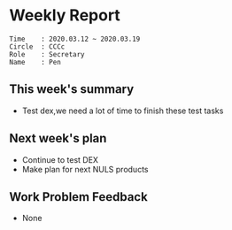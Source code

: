 # Weekly Report 
```
Time    : 2020.03.12 ~ 2020.03.19
Circle	: CCCc
Role    : Secretary
Name    : Pen
```
## This week's summary

- Test dex,we need a lot of time to finish these test tasks

## Next week's plan
- Continue to test DEX
- Make plan for next NULS products

## Work Problem Feedback

- None


